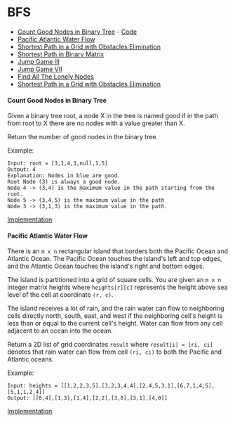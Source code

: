 # BFS

- [Count Good Nodes in Binary Tree](#count-good-nodes-in-binary-tree) - [Code](./CountGoodNodes.java)
- [Pacific Atlantic Water Flow](./PacificAtlanticWaterFlow.java)
- [Shortest Path in a Grid with Obstacles Elimination](./ShortestPathInAGrid.java)
- [Shortest Path in Binary Matrix](./ShortestPathInBinaryMatrix.java)
- [Jump Game III](./JumpGameIII.java)
- [Jump Game VII](./JumpGameVII.java)
- [Find All The Lonely Nodes](./FindLonelyNodes.java)
- [Shortest Path in a Grid with Obstacles Elimination](./ShortestPathInGridWithObstaclesElimination.java)

#### Count Good Nodes in Binary Tree
Given a binary tree root, a node X in the tree is named good if in the path from root to X there are no nodes with a value greater than X.

Return the number of good nodes in the binary tree.


Example:
```
Input: root = [3,1,4,3,null,1,5]
Output: 4
Explanation: Nodes in blue are good.
Root Node (3) is always a good node.
Node 4 -> (3,4) is the maximum value in the path starting from the root.
Node 5 -> (3,4,5) is the maximum value in the path
Node 3 -> (3,1,3) is the maximum value in the path.
```

[Implementation](./CountGoodNodes.java)

#### Pacific Atlantic Water Flow
There is an `m x n` rectangular island that borders both the Pacific Ocean and Atlantic Ocean. 
The Pacific Ocean touches the island's left and top edges, and the Atlantic Ocean touches the 
island's right and bottom edges.

The island is partitioned into a grid of square cells. You are given an `m x n` integer matrix 
heights where `heights[r][c]` represents the height above sea level of the cell at 
coordinate `(r, c)`.

The island receives a lot of rain, and the rain water can flow to neighboring cells directly north, 
south, east, and west if the neighboring cell's height is less than or equal to the current cell's height. 
Water can flow from any cell adjacent to an ocean into the ocean.

Return a 2D list of grid coordinates `result` where `result[i] = [ri, ci]` denotes that rain water 
can flow from cell `(ri, ci)` to both the Pacific and Atlantic oceans.

Example:
```
Input: heights = [[1,2,2,3,5],[3,2,3,4,4],[2,4,5,3,1],[6,7,1,4,5],[5,1,1,2,4]]
Output: [[0,4],[1,3],[1,4],[2,2],[3,0],[3,1],[4,0]]
```

[Implementation](./PacificAtlanticWaterFlow.java)